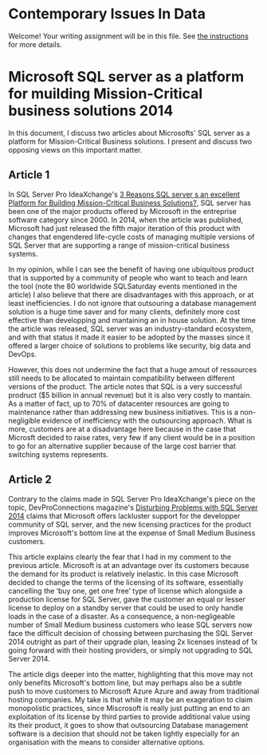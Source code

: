 # Contemporary Issues In Data

Welcome! Your writing assignment will be in this file.  See [the instructions](./instructions.md) for more details.

# Microsoft SQL server as a platform for muilding Mission-Critical business solutions 2014
In this document, I discuss two articles about Microsofts' SQL server as a platform for Mission-Critical Business solutions. I present and discuss two opposing views on this important matter.

## Article 1
In SQL Server Pro IdeaXchange's [3 Reasons SQL server s an excellent Platform for Building Mission-Critical Business Solutions?](http://sqlmag.com/sql-server-2014/3-reasons-sql-server-excellent-platform-building-missioncritical-business-solutions), SQL server has been one of the major products offered by Microsoft in the entreprise software category since 2000. In 2014, when the article was published, Microsoft had just released the fifth major iteration of this product with changes that engendered life-cycle costs of managing multiple versions of SQL Server that are supporting a range of mission-critical business systems.

In my opinion, while I can see the benefit of having one ubiquitous product that is supported by a community of people who want to teach and learn the tool (note the 80 worldwide SQLSaturday events mentioned in the article) I also believe that there are disadvantages with this approach, or at least inefficiencies. I do not ignore that outsouring a database management solution is a huge time saver and for many clients, definitely more cost effective than developping and mantaining an in house solution. At the time the article was released, SQL server was an industry-standard ecosystem, and with that status it made it easier to be adopted by the masses since it offered a larger choice of solutions to problems like security, big data and DevOps. 

However, this does not undermine the fact that a huge amout of ressources still needs to be allocated to maintain compatibility between different versions of the product. The article notes that SQL is a very successful prodruct ($5 billion in annual revenue) but it is also very costly to mantain. As a matter of fact, up to 70% of datacenter resources are going to maintenance rather than addressing new business initiatives. This is a non-negligible evidence of inefficiency with the outsourcing approach. What is more, customers are at a disadvantage here because in the case that Microsft decided to raise rates, very few if any client would be in a position to go for an alternative supplier because of the large cost barrier that switching systems represents.


## Article 2
Contrary to the claims made in SQL Server Pro IdeaXchange's piece on the topic, DevProConnections magazine's [Disturbing Problems with SQL Server 2014](http://devproconnections.com/sql-server-2014/disturbing-problems-sql-server-2014) claims that Microsoft offers lackluster support for the developper community of SQL server, and the new licensing practices for the product improves Microsoft's bottom line at the expense of Small Medium Business customers. 

This article explains clearly the fear that I had in my comment to the previous article. Microsoft is at an advantage over its customers because the demand for its product is relatively inelastic. In this case Microsoft decided to change the terms of the licensing of its software, essentially cancelling the ‘buy one, get one free’ type of license which alongside a production license for SQL Server, gave the customer an equal or lesser license to deploy on a standby server that could be used to only handle loads in the case of a disaster. As a consequence, a non-negligeable number of Small Medium business customers who lease SQL servers now face the difficult decision of chossing between purchasing the SQL Server 2014 outright as part of their upgrade plan, leasing 2x licenses instead of 1x
going forward with their hosting providers, or simply not upgrading to SQL Server 2014. 

The article digs deeper into the matter, highlighting that this move may not only benefits Microsoft's bottom line, but may perhaps also be a subtle push to move customers to Microsoft Azure Azure and away from traditional hosting companies. My take is that while it may be an exageration to claim monopolistic practices, since Miscrosoft is really just putting an end to an exploitation of its license by third parties to provide additional value using its their product, it goes to show that outsourcing Database management software is a decision that should not be taken lightly especially for an organisation with the means to consider alternative options. 